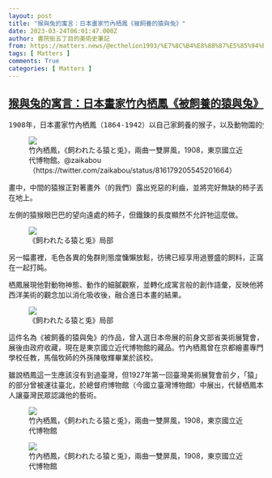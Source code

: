 ```yaml
---
layout: post
title: "猴與兔的寓言：日本畫家竹內栖鳳《被飼養的猿與兔》"
date: 2023-03-24T06:01:47.000Z
author: 書院街五丁目的美術史筆記
from: https://matters.news/@ecthelion1993/%E7%8C%B4%E8%88%87%E5%85%94%E7%9A%84%E5%AF%93%E8%A8%80-%E6%97%A5%E6%9C%AC%E7%95%AB%E5%AE%B6%E7%AB%B9%E5%85%A7%E6%A0%96%E9%B3%B3-%E8%A2%AB%E9%A3%BC%E9%A4%8A%E7%9A%84%E7%8C%BF%E8%88%87%E5%85%94-bafybeia5wcearjxqquzcjf5yzcrxihcslt3scvmoyhaks22wsf5chy3zby
tags: [ Matters ]
comments: True
categories: [ Matters ]
---
```

<!--1679637707000-->
[猴與兔的寓言：日本畫家竹內栖鳳《被飼養的猿與兔》](https://matters.news/@ecthelion1993/%E7%8C%B4%E8%88%87%E5%85%94%E7%9A%84%E5%AF%93%E8%A8%80-%E6%97%A5%E6%9C%AC%E7%95%AB%E5%AE%B6%E7%AB%B9%E5%85%A7%E6%A0%96%E9%B3%B3-%E8%A2%AB%E9%A3%BC%E9%A4%8A%E7%9A%84%E7%8C%BF%E8%88%87%E5%85%94-bafybeia5wcearjxqquzcjf5yzcrxihcslt3scvmoyhaks22wsf5chy3zby)
------

<div>
<pre class="ql-syntax" spellcheck="false">1908年，日本畫家竹內栖鳳（1864-1942）以自己家飼養的猴子，以及動物園的兔子為主題進行寫生，之後回到畫室繪製成一對屏風。</pre><figure class="image"><img src="https://assets.matters.news/embed/dd0c03c0-5497-4e35-9e54-035a4c8524ce.jpeg" data-asset-id="dd0c03c0-5497-4e35-9e54-035a4c8524ce" referrerpolicy="no-referrer"><figcaption><span>竹內栖鳳，《飼われたる猿と兎》，兩曲一雙屏風，1908，東京國立近代博物館。@zaikabou（https://twitter.com/zaikabou/status/816179205545201664）</span></figcaption></figure><p>畫中，中間的猿猴正對著畫外（的我們）露出兇惡的利齒，並將完好無缺的柿子丟在地上。</p><p>左側的猿猴眼巴巴的望向遠處的柿子，但鐵鍊的長度顯然不允許牠這麼做。</p><figure class="image"><img src="https://assets.matters.news/embed/00d4c3fb-1ed7-4a16-904e-e4809a651c96.jpeg" data-asset-id="00d4c3fb-1ed7-4a16-904e-e4809a651c96" referrerpolicy="no-referrer"><figcaption><span>《飼われたる猿と兎》局部</span></figcaption></figure><p>另一幅畫裡，毛色各異的兔群則態度慵懶放鬆，彷彿已經享用過豐盛的飼料，正窩在一起打盹。</p><p>栖鳳展現他對動物神態、動作的細膩觀察，並轉化成寓言般的創作語彙，反映他將西洋美術的觀念加以消化吸收後，融合進日本畫的結果。</p><figure class="image"><img src="https://assets.matters.news/embed/23616c1c-8513-4721-b657-576c6fc2d6aa.jpeg" data-asset-id="23616c1c-8513-4721-b657-576c6fc2d6aa" referrerpolicy="no-referrer"><figcaption><span>《飼われたる猿と兎》局部</span></figcaption></figure><p>這件名為《被飼養的猿與兔》的作品，曾入選日本帝展的前身文部省美術展覽會，展後由政府收藏，現在是東京國立近代博物館的藏品。竹內栖鳳曾在京都繪畫專門學校任教，馬偕牧師的外孫陳敬輝畢業於該校。</p><p>雖說栖鳳這一生應該沒有到過臺灣，但1927年第一回臺灣美術展覽會前夕，「猿」的部分曾被運往臺北，於總督府博物館（今國立臺灣博物館）中展出，代替栖鳳本人讓臺灣民眾認識他的藝術。</p><figure class="image"><img src="https://assets.matters.news/embed/cd0e1ee9-c62e-40bf-bc0a-9e22d1ff888b.jpeg" data-asset-id="cd0e1ee9-c62e-40bf-bc0a-9e22d1ff888b" referrerpolicy="no-referrer"><figcaption><span>竹內栖鳳，《飼われたる猿と兎》，兩曲一雙屏風，1908，東京國立近代博物館</span></figcaption></figure><figure class="image"><img src="https://assets.matters.news/embed/79eab7a6-fea3-48ca-a2d0-f690b9880bf6.jpeg" data-asset-id="79eab7a6-fea3-48ca-a2d0-f690b9880bf6" referrerpolicy="no-referrer"><figcaption><span>竹內栖鳳，《飼われたる猿と兎》，兩曲一雙屏風，1908，東京國立近代博物館</span></figcaption></figure><p><br></p><p><br></p>
</div>
